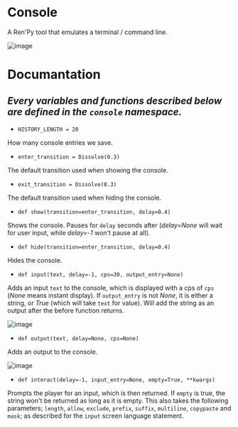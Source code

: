 # Console
A Ren'Py tool that emulates a terminal / command line.

![image](https://github.com/Elckarow/Console/assets/101005497/82ac96c8-842d-4d09-95e4-2da55885cbd7)

# Documantation
***Every variables and functions described below are defined in the `console` namespace.***
-

- `HISTORY_LENGTH = 20`

How many console entries we save.

- `enter_transition = Dissolve(0.3)`

The default transition used when showing the console.

- `exit_transition = Dissolve(0.3)`

The default transition used when hiding the console.

- `def show(transition=enter_transition, delay=0.4)`

Shows the console. Pauses for `delay` seconds after (*delay=None* will wait for user input, while *delay=-1* won't pause at all).

- `def hide(transition=enter_transition, delay=0.4)`

Hides the console.

- `def input(text, delay=-1, cps=30, output_entry=None)`

Adds an input `text` to the console, which is displayed with a cps of `cps` (*None* means instant display). If `output_entry` is not *None*, it is either a string, or *True* (which will take `text` for value). Will add the string as an output after the before function returns.

![image](https://github.com/Elckarow/Console/assets/101005497/635694c2-4283-4124-96e5-4ff490a98fbb)

- `def output(text, delay=None, cps=None)`

Adds an output to the console.

![image](https://github.com/Elckarow/Console/assets/101005497/66d4d507-0a5f-4ffa-965f-b3e711397ef4)

- `def interact(delay=-1, input_entry=None, empty=True, **kwargs)`

Prompts the player for an input, which is then returned. If `empty` is true, the string won't be returned as long as it is empty. This also takes the following parameters; `length`, `allow`, `exclude`, `prefix`, `suffix`, `multiline`, `copypaste` and `mask`; as described for the `input` screen language statement.
